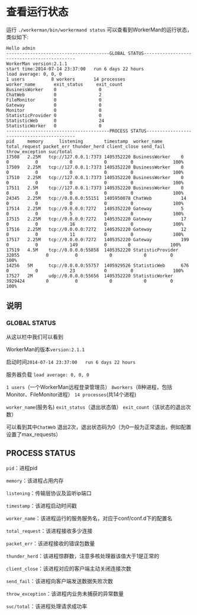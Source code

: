 # 查看运行状态

运行 ```./workerman/bin/workermand status```
可以查看到WorkerMan的运行状态，类似如下:

```
Hello admin
---------------------------------------GLOBAL STATUS--------------------------------------------
WorkerMan version:2.1.1
start time:2014-07-14 23:37:00   run 6 days 22 hours
load average: 0, 0, 0
1 users          8 workers       14 processes
worker_name       exit_status     exit_count
BusinessWorker    0                0
ChatWeb           0                2
FileMonitor       0                0
Gateway           0                0
Monitor           0                0
StatisticProvider 0                0
StatisticWeb      0                24
StatisticWorker   0                0
---------------------------------------PROCESS STATUS-------------------------------------------
pid     memory      listening        timestamp  worker_name       total_request packet_err thunder_herd client_close send_fail throw_exception suc/total
17508   2.25M   tcp://127.0.0.1:7373 1405352220 BusinessWorker    0              0          0            0            0         0               100%
17509   2.25M   tcp://127.0.0.1:7373 1405352220 BusinessWorker    0              0          0            0            0         0               100%
17510   2.25M   tcp://127.0.0.1:7373 1405352220 BusinessWorker    0              0          0            0            0         0               100%
17511   2.5M    tcp://127.0.0.1:7373 1405352220 BusinessWorker    0              0          0            0            0         0               100%
24345   2.25M   tcp://0.0.0.0:55151  1405950078 ChatWeb           14             0          0            0            0         0               100%
17514   2.25M   tcp://0.0.0.0:7272   1405352220 Gateway           5              0          0            5            0         0               100%
17515   2.25M   tcp://0.0.0.0:7272   1405352220 Gateway           17             0          0            16           0         0               100%
17516   2.25M   tcp://0.0.0.0:7272   1405352220 Gateway           12             0          0            11           0         0               100%
17517   2.25M   tcp://0.0.0.0:7272   1405352220 Gateway           199            0          0            149          0        0               100%
17519   4.5M    tcp://0.0.0.0:55858  1405352220 StatisticProvider 32055          0          0            0            0         0               100%
14256   5M      tcp://0.0.0.0:55757  1405929526 StatisticWeb      676            0          0            23           0         0               100%
17527   2M      udp://0.0.0.0:55656  1405352220 StatisticWorker   3929424        0          0            0            0         0               100%
```

## 说明

### GLOBAL STATUS

从这以栏中我们可以看到

WorkerMan的版本```version:2.1.1```

启动时间```2014-07-14 23:37:00   run 6 days 22 hours```

服务器负载 ```load average: 0, 0, 0```

```1 users```（一个WorkerMan远程登录管理员）          ```8workers```（8种进程，包括Monitor、FileMonitor进程）       ```14 processes```(共14个进程)

```worker_name```(服务名)       ```exit_status```（退出状态值）     ```exit_count```（该状态的退出次数）

可以看到其中```ChatWeb``` 退出2次，退出状态码为0（为0一般为正常退出，例如配置设置了max_requests）


## PROCESS STATUS

```pid```：进程pid

```memory```：该进程占用内存

```listening```：传输层协议及监听ip端口

```timestamp```：该进程启动时间戳

```worker_name```：该进程运行的服务服务名，对应于conf/conf.d下的配置名

```total_request```：该进程接收多少连接

```packet_err```：该进程接收的错误包数量

```thunder_herd```：该进程惊群数，注意多核处理器该值大于1是正常的

```client_close```：该进程对应的客户端主动关闭连接次数

```send_fail```：该进程向客户端发送数据失败次数

```throw_exception```：该进程内业务未捕获的异常数量

```suc/total```：该进程处理请求成功率


